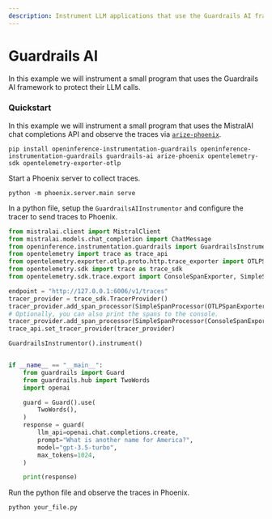 ```yaml
---
description: Instrument LLM applications that use the Guardrails AI framework
---
```


# Guardrails AI

In this example we will instrument a small program that uses the Guardrails AI framework to protect their LLM calls.

### Quickstart

In this example we will instrument a small program that uses the MistralAI chat completions API and observe the traces via [`arize-phoenix`](https://github.com/Arize-ai/phoenix).

```
pip install openinference-instrumentation-guardrails openinference-instrumentation-guardrails guardrails-ai arize-phoenix opentelemetry-sdk opentelemetry-exporter-otlp
```

Start a Phoenix server to collect traces.

```
python -m phoenix.server.main serve
```

In a python file, setup the `GuardrailsAIInstrumentor` and configure the tracer to send traces to Phoenix.

```python
from mistralai.client import MistralClient
from mistralai.models.chat_completion import ChatMessage
from openinference.instrumentation.guardrails import GuardrailsInstrumentor
from opentelemetry import trace as trace_api
from opentelemetry.exporter.otlp.proto.http.trace_exporter import OTLPSpanExporter
from opentelemetry.sdk import trace as trace_sdk
from opentelemetry.sdk.trace.export import ConsoleSpanExporter, SimpleSpanProcessor

endpoint = "http://127.0.0.1:6006/v1/traces"
tracer_provider = trace_sdk.TracerProvider()
tracer_provider.add_span_processor(SimpleSpanProcessor(OTLPSpanExporter(endpoint)))
# Optionally, you can also print the spans to the console.
tracer_provider.add_span_processor(SimpleSpanProcessor(ConsoleSpanExporter()))
trace_api.set_tracer_provider(tracer_provider)

GuardrailsInstrumentor().instrument()


if __name__ == "__main__":
    from guardrails import Guard
    from guardrails.hub import TwoWords
    import openai

    guard = Guard().use(
        TwoWords(),
    )
    response = guard(
        llm_api=openai.chat.completions.create,
        prompt="What is another name for America?",
        model="gpt-3.5-turbo",
        max_tokens=1024,
    )

    print(response)

```

Run the python file and observe the traces in Phoenix.

```
python your_file.py
```
